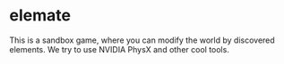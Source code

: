 elemate
=======
This is a sandbox game, where you can modify the world by discovered elements.
We try to use NVIDIA PhysX and other cool tools.